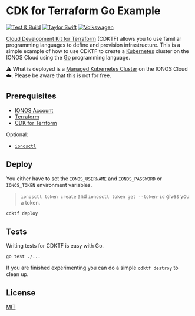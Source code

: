 # CDK for Terraform Go Example

[![Test & Build](https://github.com/ionos-cloud/event-gateway/actions/workflows/main.yml/badge.svg)](https://github.com/ionos-cloud/event-gateway/actions/workflows/main.yml)
[![Taylor Swift](https://img.shields.io/badge/secured%20by-taylor%20swift-brightgreen.svg)](https://twitter.com/SwiftOnSecurity)
[![Volkswagen](https://auchenberg.github.io/volkswagen/volkswargen_ci.svg?v=1)](https://github.com/auchenberg/volkswagen)

[Cloud Development Kit for Terraform](https://www.terraform.io/cdktf) (CDKTF) allows you to use familiar programming languages to define and provision infrastructure. This is a simple example of how to use CDKTF to create a [Kubernetes](https://kubernetes.io/) cluster on the IONOS Cloud using the [Go](https://go.dev/) programming language.

:warning: What is deployed is a [Managed Kubernetes Cluster](https://cloud.ionos.de/managed/kubernetes) on the IONOS Cloud :cloud:. Please be aware that this is not for free.

## Prerequisites

* [IONOS Account](https://cloud.ionos.com/)
* [Terraform](https://www.terraform.io/)
* [CDK for Terrform](https://learn.hashicorp.com/tutorials/terraform/cdktf-install?in=terraform/cdktf#install-cdktf)

Optional:

* [`ionosctl`](https://github.com/ionos-cloud/ionosctl)

## Deploy

You either have to set the `IONOS_USERNAME` and `IONOS_PASSWORD` or `IONOS_TOKEN` environment variables.

> `ionosctl token create` and `ionosctl token get --token-id` gives you a token.

```bash
cdktf deploy
```

## Tests

Writing tests for CDKTF is easy with Go.

```bash
go test ./...
```

If you are finished experimenting you can do a simple `cdktf destroy` to clean up.

## License

[MIT](/LICENSE)
